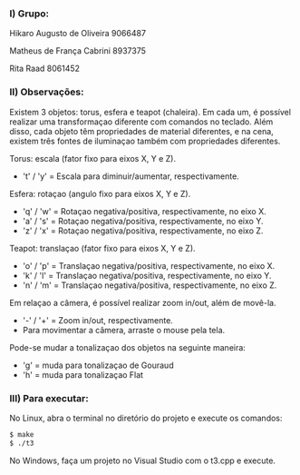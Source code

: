 ### I) Grupo:
Hikaro Augusto de Oliveira 9066487

Matheus de França Cabrini 8937375

Rita Raad 8061452


### II) Observações:
Existem 3 objetos: torus, esfera e teapot (chaleira). 
Em cada um, é possível realizar uma transformaçao diferente com comandos no teclado.
Além disso, cada objeto têm propriedades de material diferentes, e na cena, 
existem três fontes de iluminaçao também com propriedades diferentes.

Torus: escala (fator fixo para eixos X, Y e Z).

* 't' / 'y' = Escala para diminuir/aumentar, respectivamente.

Esfera: rotaçao (angulo fixo para eixos X, Y e Z).

* 'q' / 'w' =  Rotaçao negativa/positiva, respectivamente, no eixo X.
* 'a' / 's' =  Rotaçao negativa/positiva, respectivamente, no eixo Y.
* 'z' / 'x' =  Rotaçao negativa/positiva, respectivamente, no eixo Z.

Teapot: translaçao (fator fixo para eixos X, Y e Z).

* 'o' / 'p' =  Translaçao negativa/positiva, respectivamente, no eixo X.
* 'k' / 'l' =  Translaçao negativa/positiva, respectivamente, no eixo Y.
* 'n' / 'm' =  Translaçao negativa/positiva, respectivamente, no eixo Z.

Em relaçao a câmera, é possível realizar zoom in/out, além de movê-la.
* '-' / '+' =  Zoom in/out, respectivamente.
* Para movimentar a câmera, arraste o mouse pela tela.

Pode-se mudar a tonalizaçao dos objetos na seguinte maneira:

* 'g' = muda para tonalizaçao de Gouraud
* 'h' = muda para tonalizaçao Flat

### III) Para executar:

No Linux, abra o terminal no diretório do projeto e execute os comandos:
```sh
$ make
$ ./t3
```

No Windows, faça um projeto no Visual Studio com o t3.cpp e execute.
